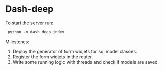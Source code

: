 # Dash-deep

To start the server run:
```
 python -m dash_deep.index
```

Milestones:

1. Deploy the generator of form widjets for sql model classes.
2. Register the form widjets in the router.
3. Write some running logic with threads and check if models are saved.
